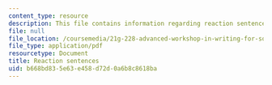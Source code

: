 ```yaml
---
content_type: resource
description: This file contains information regarding reaction sentences.
file: null
file_location: /coursemedia/21g-228-advanced-workshop-in-writing-for-social-sciences-and-architecture-els-spring-2007/b668bd835e63e458d72d0a6b8c8618ba_MIT21G.228S07_summ_ex.pdf
file_type: application/pdf
resourcetype: Document
title: Reaction sentences
uid: b668bd83-5e63-e458-d72d-0a6b8c8618ba
---
```

